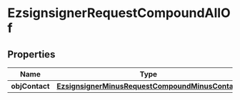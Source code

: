 
# EzsignsignerRequestCompoundAllOf

## Properties
Name | Type | Description | Notes
------------ | ------------- | ------------- | -------------
**objContact** | [**EzsignsignerMinusRequestCompoundMinusContact**](EzsignsignerMinusRequestCompoundMinusContact.md) |  | 



